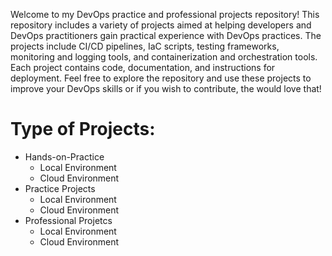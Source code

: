 Welcome to my DevOps practice and professional projects repository! This repository includes a variety of projects aimed at helping developers and DevOps practitioners gain practical experience with DevOps practices. The projects include CI/CD pipelines, IaC scripts, testing frameworks, monitoring and logging tools, and containerization and orchestration tools. Each project contains code, documentation, and instructions for deployment. Feel free to explore the repository and use these projects to improve your DevOps skills or if you wish to contribute, the would love that!

# Type of Projects:

  - Hands-on-Practice
    - Local Environment
    - Cloud Environment
  - Practice Projects
    - Local Environment
    - Cloud Environment
  - Professional Projetcs
    - Local Environment
    - Cloud Environment
